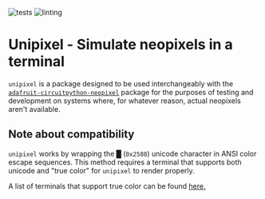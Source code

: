 ![tests](https://github.com/Razerfish/unipixel/workflows/tests/badge.svg?branch=master)
![linting](https://github.com/Razerfish/unipixel/workflows/linting/badge.svg?branch=master)
# Unipixel - Simulate neopixels in a terminal

`unipixel` is a package designed to be used interchangeably with the [`adafruit-circuitpython-neopixel`](https://github.com/adafruit/Adafruit_CircuitPython_NeoPixel) package for the purposes of testing and development on systems where, for whatever reason, actual neopixels aren't available.

## Note about compatibility

`unipixel` works by wrapping the &#9608; (`0x2588`) unicode character in ANSI color escape sequences. This method requires a terminal that supports both unicode and "true color" for `unipixel` to render properly.

A list of terminals that support true color can be found [here.](https://gist.github.com/XVilka/8346728)
